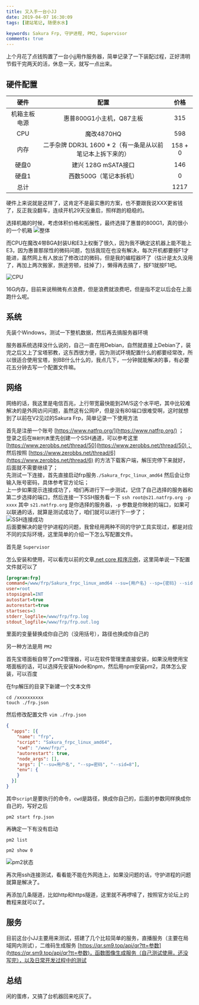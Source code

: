 ```yaml
---
title: 又入手一台小JJ
date: 2019-04-07 16:30:09
tags: [建站笔记, 随便水水]

keywords: Sakura Frp, 守护进程, PM2, Supervisor
comments: true
---
```


上个月花了点钱购置了一台小jj用作服务器，简单记录了一下装配过程，正好清明节假干完两天的活，休息一天，就写一点出来。

<!-- more -->

## 硬件配置

|   硬件    |  配置  |  价格   |
|:-------:|:-------:|:-------:|
| 机箱主板电源 | 惠普800G1小主机，Q87主板 | 315 |
| CPU | 魔改4870HQ | 598 |
| 内存 | 二手杂牌 DDR3L 1600 * 2（有一条是从以前笔记本上拆下来的） | 158 + 0 |
| 硬盘0 | 建兴 128G mSATA接口 | 146 |
| 硬盘1 | 西数500G（笔记本拆机） | 0 |
| 总计 |    | 1217 |

硬件上来说就是这样了，这肯定不是最实惠的方案，也不要跟我说XXX更省钱了，反正我没翻车，连续开机29天没重启，照样跑的稳稳的。
 
选择机箱的时候，考虑体积价格和拓展性，最终选择了惠普的800G1，真的很小的一个机箱
![整体](https://s2.ax1x.com/2019/04/07/AhyDqf.jpg)  

而CPU在魔改4带BGA封装U和E3上权衡了很久，因为我不确定这机器上能不能上E3，因为惠普那尿性的微码问题，包括我现在也没有解决，每次开机都要按F1才能进，虽然网上有人放出了修改过的微码，但是我的编程器坏了（估计是太久没用了，再加上两次搬家，旅途劳顿，挂掉了），懒得再去搞了，按F1就按F1吧。

![CPU](https://s2.ax1x.com/2019/04/07/AhyBsP.jpg)  

16G内存，目前来说稍微有点浪费，但是浪费就浪费吧，但是指不定以后会在上面跑什么呢。

## 系统
先装个Windows，测试一下整机数据，然后再去搞服务器环境

服务器系统选择没什么说的，自己一直在用Debian，自然就直接上Debian了，装完之后又上了宝塔邪教，这东西很方便，因为测试环境配置什么的都要经常改，所以很适合使用宝塔，别BB什么什么的，我点几下，一分钟就能解决的事，有必要花五分钟去写一个配置文件嘛。

## 网络

网络的话，我这里是电信百兆，上行带宽最快能到2M/S这个水平吧，其中比较难解决的是外网访问问题，虽然这有公网IP，但是没有80端口很难受啊，这时就想到了以前在V2见过的Sakura Frp，简单记录一下使用方法

首先是注册一个账号 [https://www.natfrp.org/](https://www.natfrp.org/) ；  
登录之后在`映射列表`里先创建一个SSH通道，可以参考这里[https://www.zerobbs.net/thread/50](https://www.zerobbs.net/thread/50)；  
然后按照 [https://www.zerobbs.net/thread/6](https://www.zerobbs.net/thread/6) 的方法下载客户端，解压完停下来就好，后面就不需要继续了；  
先测试一下连接，首先直接启动frp服务`./Sakura_frpc_linux_amd64` 然后会让你输入账号密码，具体参考官方论坛；  
上一步如果提示连接成功了，咱们再进行下一步测试，记住了自己选择的服务器和第二步选择的端口，然后连接一下SSH服务看一下 `ssh root@s21.natfrp.org -p xxxx` 其中 `s21.natfrp.org` 是你选择的服务器，`-p` 参数是你映射的端口，如果可以联通的话，就算是测试成功了，咱们就可以进行下一步了；  
![SSH连接成功](https://s2.ax1x.com/2019/04/07/AhUbPx.png)  
后面要解决的是守护进程的问题，我曾经用两种不同的守护工具实现过，都是对应不同的实际环境，这里简单的介绍一下怎么写配置文件。

首先是 `Supervisor`

怎么安装和使用，可以看完以前的文章[.net core 程序示例](/2018/run-dotnetcore.html)，这里简单说一下配置文件就可以了

```ini
[program:frp]
command=/www/frp/Sakura_frpc_linux_amd64 --su={用户名} --sp={密码} --sid={前面命令行启动时候的编号}
user=root
stopsignal=INT
autostart=true
autorestart=true
startsecs=3
stderr_logfile=/www/frp/frp.log
stdout_logfile=/www/frp/frp.out.log
```
里面的变量替换成你自己的（没用括号），路径也换成你自己的

另一种方法是用 `PM2`

首先宝塔面板自带了pm2管理器，可以在软件管理里直接安装，如果没用使用宝塔面板的话，可以选择先安装Node和npm，然后用npm安装pm2，具体怎么安装，可以百度

在frp解压的目录下新建一个文本文件
```
cd /xxxxxxxxxx
touch ./frp.json
```

然后修改配置文件 `vim ./frp.json`

```json
{
  "apps": [{
    "name": "frp",
    "script": "Sakura_frpc_linux_amd64",
    "cwd": "/www/frp/",
    "autorestart": true,
    "node_args": [],
    "args": ["--su=用户名", "--sp=密码", "--sid=8"],
    "env": {
    }
  }]
}
```

其中`script`是要执行的命令，`cwd`是路径，换成你自己的，后面的参数同样换成你自己的，写好之后

```
pm2 start frp.json
```

再确定一下有没有启动
```
pm2 list

pm2 show 0
```
![pm2状态](https://s2.ax1x.com/2019/04/07/AhDPv6.png)

再次用ssh连接测试，看看能不能在外网连上，如果没问题的话，守护进程的问题就算是解决了。

再添加几条隧道，比如http和https隧道，这里就不再啰嗦了，按照官方论坛上的教程来就可以了。

## 服务

目前这台小JJ主要用来测试，搭建了几个比较简单的服务，直播服务（主要在局域网内测试），二维码生成服务 [https://qr.sm9.top/api/qr?tt=参数](https://qr.sm9.top/api/qr?tt=参数)，函数图像生成服务（自己测试使用，还没写完），以及日常开发过程中的测试

## 总结

闲的蛋疼，又搞了台机器回来吃灰了。










